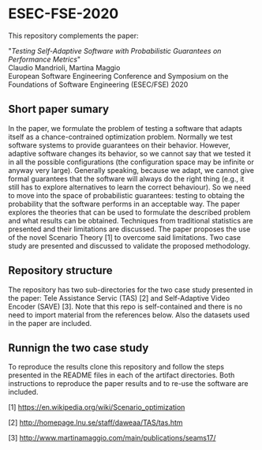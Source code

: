 # ESEC-FSE-2020
This repository complements the paper: 

  "*Testing Self-Adaptive Software with Probabilistic Guarantees on Performance Metrics*" \
  Claudio Mandrioli, Martina Maggio \
  European Software Engineering Conference and Symposium on the Foundations of Software Engineering (ESEC/FSE) 2020

## Short paper sumary
In the paper, we formulate the problem of testing a software that adapts itself as a chance-contrained optimization problem. Normally we test software systems to provide guarantees on their behavior. However, adaptive software changes its behavior, so we cannot say that we tested it in all the possible configurations (the configuration space may be infinite or anyway very large). Generally speaking, because we adapt, we cannot give formal guarantees that the software will always do the right thing (e.g., it still has to explore alternatives to learn the correct behaviour). So we need to move into the space of probabilistic guarantees: testing to obtaing the probability that the software performs in an acceptable way. The paper explores the theories that can be used to formulate the described problem and what results can be obtained. Techniques from traditional statistics are presented and their limitations are discussed. The paper proposes the use of the novel Scenario Theory [1] to overcome said limitations. Two case study are presented and discussed to validate the proposed methodology.

## Repository structure

The repository has two sub-directories for the two case study presented in the paper: Tele Assistance Servic (TAS) [2] and Self-Adaptive Video Encoder (SAVE) [3]. Note that this repo is self-contained and there is no need to import material from the references below. Also the datasets used in the paper are included.

## Runnign the two case study

To reproduce the results clone this repository and follow the steps presented in the README files in each of the artifact directories. Both instructions to reproduce the paper results and to re-use the software are included.

[1] https://en.wikipedia.org/wiki/Scenario_optimization

[2] http://homepage.lnu.se/staff/daweaa/TAS/tas.htm

[3] http://www.martinamaggio.com/main/publications/seams17/
